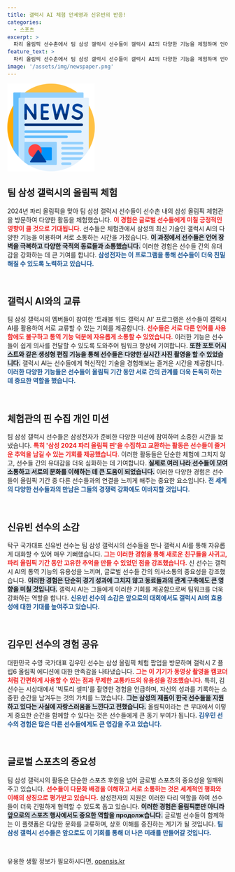 ```yaml
---
title: 갤럭시 AI 체험 안세영과 신유빈의 반응!
categories:
  - 스포츠
excerpt: >
  파리 올림픽 선수촌에서 팀 삼성 갤럭시 선수들이 갤럭시 AI의 다양한 기능을 체험하며 언어 장벽 없는 교류를 즐겼습니다. 선수들은 특별한 추억을 쌓고, 삼성 올림픽 핀을 모으며 소통의 즐거움을 만끽했습니다.
feature_text: >
  파리 올림픽 선수촌에서 팀 삼성 갤럭시 선수들이 갤럭시 AI의 다양한 기능을 체험하며 언어 장벽 없는 교류를 즐겼습니다. 선수들은 특별한 추억을 쌓고, 삼성 올림픽 핀을 모으며 소통의 즐거움을 만끽했습니다.
image: '/assets/img/newspaper.png'
---
```


<p><img src="/assets/img/newspaper.png" alt="kimp 속보" /></p>

<h2 data-ke-size="size26">팀 삼성 갤럭시의 올림픽 체험</h2>

<p data-ke-size="size16">2024년 파리 올림픽을 맞아 팀 삼성 갤럭시 선수들이 선수촌 내의 삼성 올림픽 체험관을 방문하여 다양한 활동을 체험했습니다. <b><span style="color: #ee2323;">이 경험은 글로벌 선수들에게 미칠 긍정적인 영향이 클 것으로 기대됩니다.</span></b> 선수들은 체험관에서 삼성의 최신 기술인 갤럭시 AI의 다양한 기능을 이용하며 서로 소통하는 시간을 가졌습니다. <b><span style="background-color: #21538527;">이 과정에서 선수들은 언어 장벽을 극복하고 다양한 국적의 동료들과 소통했습니다.</span></b> 이러한 경험은 선수들 간의 유대감을 강화하는 데 큰 기여를 합니다. <b><span style="color: #1a5490;">삼성전자는 이 프로그램을 통해 선수들이 더욱 친밀해질 수 있도록 노력하고 있습니다.</span></b></p>

<p data-ke-size="size16">&nbsp;</p>

<h2 data-ke-size="size26">갤럭시 AI와의 교류</h2>

<p data-ke-size="size16">팀 삼성 갤럭시의 멤버들이 참여한 ‘트래블 위드 갤럭시 AI’ 프로그램은 선수들이 갤럭시 AI를 활용하여 서로 교류할 수 있는 기회를 제공합니다. <b><span style="color: #ee2323;">선수들은 서로 다른 언어를 사용함에도 불구하고 통역 기능 덕분에 자유롭게 소통할 수 있었습니다.</span></b> 이러한 기능은 선수들이 쉽게 의사를 전달할 수 있도록 도와주어 팀워크 향상에 기여합니다. <b><span style="background-color: #21538527;">또한 포토 어시스트와 같은 생성형 편집 기능을 통해 선수들은 다양한 실시간 사진 촬영을 할 수 있었습니다.</span></b> 갤럭시 AI는 선수들에게 혁신적인 기술을 경험해보는 즐거운 시간을 제공합니다. <b><span style="color: #1a5490;">이러한 다양한 기능들은 선수들이 올림픽 기간 동안 서로 간의 관계를 더욱 돈독히 하는 데 중요한 역할을 했습니다.</span></b></p>

<p data-ke-size="size16">&nbsp;</p>

<h2 data-ke-size="size26">체험관의 핀 수집 개인 미션</h2>

<p data-ke-size="size16">팀 삼성 갤럭시 선수들은 삼성전자가 준비한 다양한 미션에 참여하며 소중한 시간을 보냈습니다. <b><span style="color: #ee2323;">특히 '삼성 2024 파리 올림픽 핀'을 수집하고 교환하는 활동은 선수들이 즐거운 추억을 남길 수 있는 기회를 제공했습니다.</span></b> 이러한 활동들은 단순한 체험에 그치지 않고, 선수들 간의 유대감을 더욱 심화하는 데 기여합니다. <b><span style="background-color: #21538527;">실제로 여러 나라 선수들이 모여 소통하고 서로의 문화를 이해하는 데 큰 도움이 되었습니다.</span></b> 이러한 다양한 경험은 선수들이 올림픽 기간 중 다른 선수들과의 연결을 느끼게 해주는 중요한 요소입니다. <b><span style="color: #1a5490;">전 세계의 다양한 선수들과의 만남은 그들의 경쟁력 강화에도 이바지할 것입니다.</span></b></p>

<p data-ke-size="size16">&nbsp;</p>

<h2 data-ke-size="size26">신유빈 선수의 소감</h2>

<p data-ke-size="size16">탁구 국가대표 신유빈 선수는 팀 삼성 갤럭시의 선수들을 만나 갤럭시 AI를 통해 자유롭게 대화할 수 있어 매우 기뻐했습니다. <b><span style="color: #ee2323;">그는 이러한 경험을 통해 새로운 친구들을 사귀고, 파리 올림픽 기간 동안 고유한 추억을 만들 수 있었던 점을 강조했습니다.</span></b> 신 선수는 갤럭시 AI의 통역 기능의 유용성을 느끼며, 글로벌 선수들 간의 의사소통의 중요성을 강조했습니다. <b><span style="background-color: #21538527;">이러한 경험은 단순히 경기 성과에 그치지 않고 동료들과의 관계 구축에도 큰 영향을 미칠 것입니다.</span></b> 갤럭시 AI는 그들에게 이러한 기회를 제공함으로써 팀워크를 더욱 강화하는 역할을 합니다. <b><span style="color: #1a5490;">신유빈 선수의 소감은 앞으로의 대회에서도 갤럭시 AI의 효용성에 대한 기대를 높여주고 있습니다.</span></b></p>

<p data-ke-size="size16">&nbsp;</p>

<h2 data-ke-size="size26">김우민 선수의 경험 공유</h2>

<p data-ke-size="size16">대한민국 수영 국가대표 김우민 선수는 삼성 올림픽 체험 팝업을 방문하며 갤럭시 Z 플립6 올림픽 에디션에 대한 만족감을 나타냈습니다. <b><span style="color: #ee2323;">그는 이 기기가 동영상 촬영을 캠코더처럼 간편하게 사용할 수 있는 점과 무제한 교통카드의 유용성을 강조했습니다.</span></b> 특히, 김 선수는 시상대에서 '빅토리 셀피'를 촬영한 경험을 언급하며, 자신의 성과를 기록하는 소중한 순간을 남겨두는 것의 가치를 느꼈습니다. <b><span style="background-color: #21538527;">그는 삼성의 제품이 한국 선수들을 지원하고 있다는 사실에 자랑스러움을 느낀다고 전했습니다.</span></b> 올림픽이라는 큰 무대에서 이렇게 중요한 순간을 함께할 수 있다는 것은 선수들에게 큰 동기 부여가 됩니다. <b><span style="color: #1a5490;">김우민 선수의 경험은 많은 다른 선수들에게도 큰 영감을 주고 있습니다.</span></b></p>

<p data-ke-size="size16">&nbsp;</p>

<h2 data-ke-size="size26">글로벌 스포츠의 중요성</h2>

<p data-ke-size="size16">팀 삼성 갤럭시의 활동은 단순한 스포츠 후원을 넘어 글로벌 스포츠의 중요성을 일깨워주고 있습니다. <b><span style="color: #ee2323;">선수들이 다문화 배경을 이해하고 서로 소통하는 것은 세계적인 평화와 이해의 상징으로 평가받고 있습니다.</span></b> 삼성전자의 지원은 이러한 다리 역할을 하여 선수들이 더욱 긴밀하게 협력할 수 있도록 돕고 있습니다. <b><span style="background-color: #21538527;">이러한 경험은 올림픽뿐만 아니라 앞으로의 스포츠 행사에서도 중요한 역할을 продолж습니다.</span></b> 글로벌 선수들이 함께하는 이 플랫폼은 다양한 문화를 교류하며, 상호 이해를 증진하는 계기가 될 것입니다. <b><span style="color: #1a5490;">팀 삼성 갤럭시 선수들은 앞으로도 이 기회를 통해 더 나은 미래를 만들어갈 것입니다.</span></b></p>

<p data-ke-size="size16">&nbsp;</p>
유용한 생활 정보가 필요하시다면, <a href="https://opensis.kr" rel="dofollow">opensis.kr</a>


